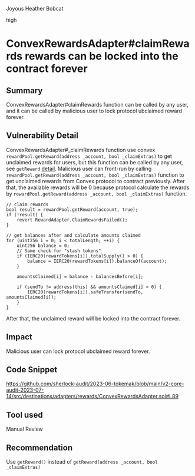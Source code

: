 Joyous Heather Bobcat

high

# ConvexRewardsAdapter#claimRewards rewards can be locked into the contract forever
## Summary

ConvexRewardsAdapter#claimRewards function can be called by any user, and it can be called by malicious user to lock protocol ubclaimed reward forever.

## Vulnerability Detail

ConvexRewardsAdapter#_claimRewards function use convex `rewardPool.getReward(address _account, bool _claimExtras)` to get unclaimed rewards for users, but this function can be called by any user, see `getReward` [detail](https://github.com/convex-eth/platform/blob/a5da3f127a321467a97a684c57970d2586520172/contracts/contracts/BaseRewardPool.sol#L263). Malicious user can front-run by calling `rewardPool.getReward(address _account, bool _claimExtras)` function to get unclaimed rewards from Convex protocol to contract previously. After that, the available rewards will be 0 because protocol calculate the rewards by `rewardPool.getReward(address _account, bool _claimExtras)` function.

```solidity
// claim rewards
bool result = rewardPool.getReward(account, true);
if (!result) {
    revert RewardAdapter.ClaimRewardsFailed();
}

// get balances after and calculate amounts claimed
for (uint256 i = 0; i < totalLength; ++i) {
    uint256 balance = 0;
    // Same check for "stash tokens"
    if (IERC20(rewardTokens[i]).totalSupply() > 0) {
        balance = IERC20(rewardTokens[i]).balanceOf(account);
    }

    amountsClaimed[i] = balance - balancesBefore[i];

    if (sendTo != address(this) && amountsClaimed[i] > 0) {
        IERC20(rewardTokens[i]).safeTransfer(sendTo, amountsClaimed[i]);
    }
}
```

After that, the unclaimed reward will be locked into the contract forever.

## Impact

Malicious user can lock protocol ubclaimed reward forever.

## Code Snippet

https://github.com/sherlock-audit/2023-06-tokemak/blob/main/v2-core-audit-2023-07-14/src/destinations/adapters/rewards/ConvexRewardsAdapter.sol#L89


## Tool used

Manual Review

## Recommendation

Use `getReward()` instead of `getReward(address _account, bool _claimExtras)`

